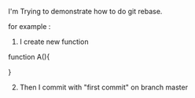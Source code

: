I'm Trying to demonstrate how to do git rebase.


for example : 

1. I create new function 

function A(){

}

2. Then I commit with "first commit" on branch master